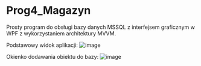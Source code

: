 # Prog4_Magazyn
Prosty program do obsługi bazy danych MSSQL z interfejsem graficznym w WPF z wykorzystaniem architektury MVVM. 

Podstawowy widok aplikacji:
![image](https://user-images.githubusercontent.com/33185107/204497368-fac1b8f2-88bc-4d47-8c1f-3120695fc312.png)

Okienko dodawania obiektu do bazy:
![image](https://user-images.githubusercontent.com/33185107/204497481-c8f0f439-6690-4f06-9b1b-f081595b4ef1.png)

